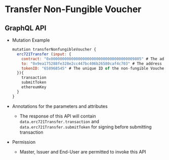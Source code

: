 # Transfer Non-Fungible Voucher

## GraphQL API

- Mutation Example
  ```javascript
  mutation transferNonfungibleVoucher {
    erc721Transfer (input: {
      contract: "0x0000000000000000000000000000000000009805" # The address of the ledger
      to: "0x9ea175288fe328e2cc447bc406b26580caf4c703" # The address of the receiver
      tokenID: "658968545" # The unique ID of the non-fungible Voucher to be transferred
    }){
      transaction
      submitToken
      ethereumKey
    }
  }
  ```

- Annotations for the parameters and attributes
  - The response of this API will contain `data.erc721Transfer.transaction` and `data.erc721Transfer.submitToken` for signing before submitting transaction

- Permission
  - Master, Issuer and End-User are permitted to invoke this API
<!-- 
#### Method 1
- Auth: Master (TEST)
  - mintIL
- Auth: Issuer or End-User
  - transferNonfungibleToken
    - sign transaction
    - submitTx

#### Method 2
- Auth: Issuer
  - publishNonFungibleVoucher
    - signTx
    - submitTx
  - mintErc721
    - signTx
    - submitTx
- Auth: Issuer or End-User
  - transfer erc721
    - signTx
    - submitTx -->
